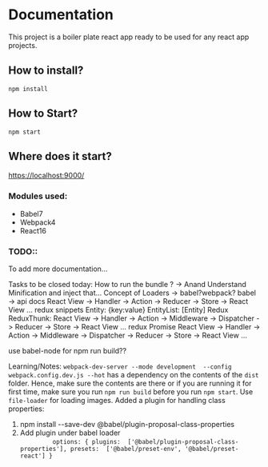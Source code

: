 # Documentation
This project is a boiler plate react app ready to be used for any react app projects.

## How to install?
`npm install`

## How to Start?
`npm start`

## Where does it start?
[https://localhost:9000/](https://localhost:9000/)


### Modules used:
- Babel7
- Webpack4
- React16

### TODO::
 To add more documentation...

Tasks to be closed today:
How to run the bundle ? -> Anand
Understand Minification and inject that...
Concept of Loaders -> babel?webpack?
babel -> api docs
React View -> Handler -> Action -> Reducer -> Store -> React View ...
redux snippets
    Entity: {key:value}
    EntityList: [Entity]
Redux
ReduxThunk:
    React View -> Handler -> Action -> Middleware -> Dispatcher -> Reducer -> Store -> React View ...
redux Promise
    React View -> Handler -> Action -> Middleware -> Dispatcher -> Reducer -> Store -> React View ...

use babel-node for npm run build??


Learning/Notes:
`webpack-dev-server --mode development  --config webpack.config.dev.js --hot` has a dependency on the contents of the `dist` folder. Hence, make sure the contents are there or if you are running it for first time, make sure you run `npm run build` before you run `npm start`.
Use `file-loader` for loading images.
Added a plugin for handling class properties:
 1. npm install --save-dev @babel/plugin-proposal-class-properties
 2. Add plugin under babel loader                    
`         options: {
                        plugins:  ['@babel/plugin-proposal-class-properties'],
                        presets:  ['@babel/preset-env', '@babel/preset-react']
                    }`


